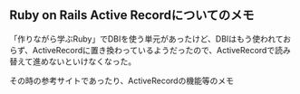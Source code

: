 ## Ruby on Rails  Active Recordについてのメモ

「作りながら学ぶRuby」でDBIを使う単元があったけど、DBIはもう使われておらず、ActiveRecordに置き換わっているようだったので、ActiveRecordで読み替えて進めないといけなくなった。

その時の参考サイトであったり、ActiveRecordの機能等のメモ
